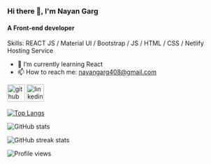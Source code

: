 ### Hi there 👋, I'm Nayan Garg
#### A Front-end developer

Skills: REACT JS / Material UI / Bootstrap / JS / HTML / CSS / Netlify Hosting Service

- 🌱 I’m currently learning React 
- 📫 How to reach me: nayangarg408@gmail.com 


[<img src='https://cdn.jsdelivr.net/npm/simple-icons@3.0.1/icons/github.svg' alt='github' height='40'>](https://github.com/Niks156)  [<img src='https://cdn.jsdelivr.net/npm/simple-icons@3.0.1/icons/linkedin.svg' alt='linkedin' height='40'>](https://www.linkedin.com/in/nayan-kumar-garg-b74471190/)  

<!-- <a href='https://github.com/pricing'><img src='https://raw.githubusercontent.com/acervenky/animated-github-badges/master/assets/pro.gif' width='40' height='40'></a>  -->

[![Top Langs](https://github-readme-stats.vercel.app/api/top-langs/?username=Niks156&theme=dark)](https://github.com/anuraghazra/github-readme-stats)

![GitHub stats](https://github-readme-stats.vercel.app/api?username=Niks156&show_icons=true&theme=dark)  

![GitHub streak stats](https://github-readme-streak-stats.herokuapp.com/?user=Niks156&theme=dark)  

![Profile views](https://gpvc.arturio.dev/Niks156)  
